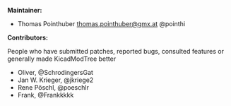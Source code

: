 **Maintainer:**

* Thomas Pointhuber <thomas.pointhuber@gmx.at> @pointhi


**Contributors:**

People who have submitted patches, reported bugs, consulted features or generally made KicadModTree better

* Oliver, @SchrodingersGat
* Jan W. Krieger, @jkriege2
* Rene Pöschl, @poeschlr
* Frank, @Frankkkkk
